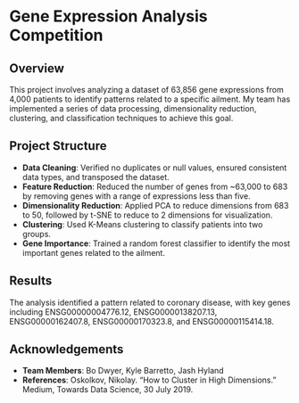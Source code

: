 
# Gene Expression Analysis Competition

## Overview

This project involves analyzing a dataset of 63,856 gene expressions from 4,000 patients to identify patterns related to a specific ailment. My team has implemented a series of data processing, dimensionality reduction, clustering, and classification techniques to achieve this goal.

## Project Structure

- **Data Cleaning**: Verified no duplicates or null values, ensured consistent data types, and transposed the dataset.
- **Feature Reduction**: Reduced the number of genes from ~63,000 to 683 by removing genes with a range of expressions less than five.
- **Dimensionality Reduction**: Applied PCA to reduce dimensions from 683 to 50, followed by t-SNE to reduce to 2 dimensions for visualization.
- **Clustering**: Used K-Means clustering to classify patients into two groups.
- **Gene Importance**: Trained a random forest classifier to identify the most important genes related to the ailment.

## Results

The analysis identified a pattern related to coronary disease, with key genes including ENSG00000004776.12, ENSG00000138207.13, ENSG00000162407.8, ENSG00000170323.8, and ENSG00000115414.18.

## Acknowledgements

- **Team Members**: Bo Dwyer, Kyle Barretto, Jash Hyland
- **References**: Oskolkov, Nikolay. “How to Cluster in High Dimensions.” Medium, Towards Data Science, 30 July 2019.
